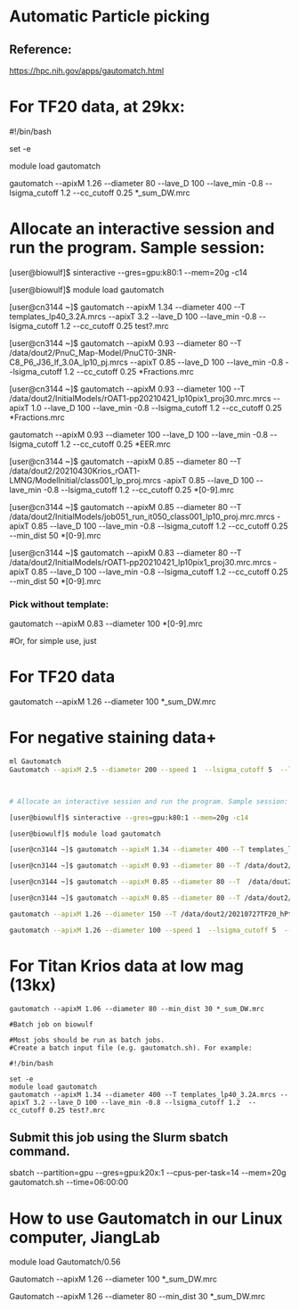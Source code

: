 # Automatic Particle picking
## Reference: 
https://hpc.nih.gov/apps/gautomatch.html

# For TF20 data, at 29kx:

#!/bin/bash

set -e

module load gautomatch

gautomatch --apixM 1.26 --diameter 80 --lave_D 100 --lave_min -0.8 --lsigma_cutoff 1.2  --cc_cutoff 0.25 *_sum_DW.mrc



# Allocate an interactive session and run the program. Sample session:

[user@biowulf]$ sinteractive --gres=gpu:k80:1 --mem=20g -c14

[user@biowulf]$ module load gautomatch

[user@cn3144 ~]$ gautomatch --apixM 1.34 --diameter 400 --T templates_lp40_3.2A.mrcs --apixT 3.2 --lave_D 100 --lave_min -0.8 --lsigma_cutoff 1.2  --cc_cutoff 0.25 test?.mrc

[user@cn3144 ~]$ gautomatch --apixM 0.93 --diameter 80 --T /data/dout2/PnuC_Map-Model/PnuCT0-3NR-C8_P6_J36_lf_3.0A_lp10_pj.mrcs --apixT 0.85 --lave_D 100 --lave_min -0.8 --lsigma_cutoff 1.2 --cc_cutoff 0.25 *Fractions.mrc

[user@cn3144 ~]$ gautomatch --apixM 0.93 --diameter 100 --T /data/dout2/InitialModels/rOAT1-pp20210421_lp10pix1_proj30.mrc.mrcs --apixT 1.0 --lave_D 100 --lave_min -0.8 --lsigma_cutoff 1.2 --cc_cutoff 0.25 *Fractions.mrc

gautomatch --apixM 0.93 --diameter 100 --lave_D 100 --lave_min -0.8 --lsigma_cutoff 1.2 --cc_cutoff 0.25 *EER.mrc

[user@cn3144 ~]$ gautomatch --apixM 0.85 --diameter 80 --T  /data/dout2/20210430Krios_rOAT1-LMNG/ModelInitial/class001_lp_proj.mrcs -apixT 0.85 --lave_D 100 --lave_min -0.8 --lsigma_cutoff 1.2 --cc_cutoff 0.25 *[0-9].mrc

[user@cn3144 ~]$ gautomatch --apixM 0.85 --diameter 80 --T /data/dout2/InitialModels/job051_run_it050_class001_lp10_proj.mrc.mrcs  -apixT 0.85 --lave_D 100 --lave_min -0.8 --lsigma_cutoff 1.2 --cc_cutoff 0.25 --min_dist 50  *[0-9].mrc

[user@cn3144 ~]$ gautomatch --apixM 0.83 --diameter 80 --T /data/dout2/InitialModels/rOAT1-pp20210421_lp10pix1_proj30.mrc.mrcs  -apixT 0.85 --lave_D 100 --lave_min -0.8 --lsigma_cutoff 1.2 --cc_cutoff 0.25 --min_dist 50  *[0-9].mrc

### Pick without template:  
gautomatch --apixM 0.83 --diameter 100 *[0-9].mrc

#Or, for simple use, just

# For TF20 data
gautomatch --apixM 1.26 --diameter 100 *_sum_DW.mrc 

# For negative staining data+
```sh
ml Gautomatch
Gautomatch --apixM 2.5 --diameter 200 --speed 1  --lsigma_cutoff 5  --lave_min -1.0  --cc_cutoff 0.2  *.mrc --gid 0  --dont_invertT



# Allocate an interactive session and run the program. Sample session:

[user@biowulf]$ sinteractive --gres=gpu:k80:1 --mem=20g -c14

[user@biowulf]$ module load gautomatch

[user@cn3144 ~]$ gautomatch --apixM 1.34 --diameter 400 --T templates_lp40_3.2A.mrcs --apixT 3.2 --lave_D 100 --lave_min -0.8 --lsigma_cutoff 1.2  --cc_cutoff 0.25 test?.mrc

[user@cn3144 ~]$ gautomatch --apixM 0.93 --diameter 80 --T /data/dout2/PnuC_Map-Model/PnuCT0-3NR-C8_P6_J36_lf_3.0A_lp10_pj.mrcs --apixT 0.85 --lave_D 100 --lave_min -0.8 --lsigma_cutoff 1.2 --cc_cutoff 0.25 *Fractions.mrc

[user@cn3144 ~]$ gautomatch --apixM 0.85 --diameter 80 --T  /data/dout2/20210430Krios_rOAT1-LMNG/ModelInitial/class001_lp_proj.mrcs -apixT 0.85 --lave_D 100 --lave_min -0.8 --lsigma_cutoff 1.2 --cc_cutoff 0.25 *[0-9].mrc

[user@cn3144 ~]$ gautomatch --apixM 0.85 --diameter 80 --T /data/dout2/InitialModels/job051_run_it050_class001_lp10_proj.mrc.mrcs  -apixT 0.85 --lave_D 100 --lave_min -0.8 --lsigma_cutoff 1.2 --cc_cutoff 0.25 --min_dist 50  *[0-9].mrc

gautomatch --apixM 1.26 --diameter 150 --T /data/dout2/20210727TF20_hPtch2-Amp_NS/Select/job013/class_averages.mrcs --speed 1  --lsigma_cutoff 5  --lave_min -1.0  --cc_cutoff 0.2  *sum_DW.mrc --gid 0  --dont_invertT

gautomatch --apixM 1.26 --diameter 100 --speed 1  --lsigma_cutoff 5  --lave_min -1.0  --cc_cutoff 0.2  *_sum_DW.mrc --gid 0  --dont_invertT

```

# For Titan Krios data at low mag (13kx)
```
gautomatch --apixM 1.06 --diameter 80 --min_dist 30 *_sum_DW.mrc

#Batch job on biowulf

#Most jobs should be run as batch jobs.
#Create a batch input file (e.g. gautomatch.sh). For example:

#!/bin/bash

set -e
module load gautomatch
gautomatch --apixM 1.34 --diameter 400 --T templates_lp40_3.2A.mrcs --apixT 3.2 --lave_D 100 --lave_min -0.8 --lsigma_cutoff 1.2  --cc_cutoff 0.25 test?.mrc
```
## Submit this job using the Slurm sbatch command.

sbatch --partition=gpu --gres=gpu:k20x:1 --cpus-per-task=14 --mem=20g gautomatch.sh --time=06:00:00

# How to use Gautomatch in our Linux computer, JiangLab

module load Gautomatch/0.56

Gautomatch --apixM 1.26 --diameter 100 *_sum_DW.mrc

Gautomatch --apixM 1.26 --diameter 80 --min_dist 30 *_sum_DW.mrc

